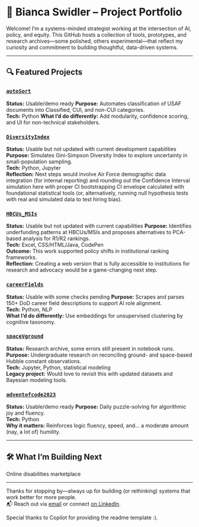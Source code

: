 # 🧠 Bianca Swidler – Project Portfolio

Welcome! I’m a systems-minded strategist working at the intersection of AI, policy, and equity. This GitHub hosts a collection of tools, prototypes, and research archives—some polished, others experimental—that reflect my curiosity and commitment to building thoughtful, data-driven systems.

---

## 🔍 Featured Projects

### [`autoSort`](https://github.com/bsloanes/autoSort)
**Status:** Usable/demo ready
**Purpose:** Automates classification of USAF documents into Classified, CUI, and non-CUI categories.  
**Tech:** Python
**What I’d do differently:** Add modularity, confidence scoring, and UI for non-technical stakeholders.

### [`DiversityIndex`](https://github.com/bsloanes/DiversityIndex)
**Status:** Usable but not updated with current development capabilities
**Purpose:** Simulates Gini-Simpson Diversity Index to explore uncertainty in small-population sampling.  
**Tech:** Python, Jupyter  
**Reflection:** Next steps would involve Air Force demographic data integration (for internal reporting) and rounding out the Confidence Interval simulation here with proper CI bootstrapping CI envelope calculated with foundational statistical tools (or, alternatively, running null hypothesis tests with real and simulated data to test hiring bias).

### [`HBCUs_MSIs`](https://github.com/bsloanes/HBCUs_MSIs)
**Status:** Usable but not updated with current capabilities
**Purpose:** Identifies underfunding patterns at HBCUs/MSIs and proposes alternatives to PCA-based analysis for R1/R2 rankings.  
**Tech:** Excel, CSS/HTML/Java, CodePen  
**Outcome:** This work supported policy shifts in institutional ranking frameworks.  
**Reflection:** Creating a web version that is fully accessible to institutions for research and advocacy would be a game-changing next step.

### [`careerFields`](https://github.com/bsloanes/careerFields)
**Status:** Usable with some checks pending
**Purpose:** Scrapes and parses 150+ DoD career field descriptions to support AI role alignment.  
**Tech:** Python, NLP  
**What I’d do differently:** Use embeddings for unsupervised clustering by cognitive taxonomy.

### [`spaceVground`](https://github.com/bsloanes/spaceVground)
**Status:** Research archive, some errors still present in notebook runs.
**Purpose:** Undergraduate research on reconciling ground- and space-based Hubble constant observations.  
**Tech:** Jupyter, Python, statistical modeling  
**Legacy project:** Would love to revisit this with updated datasets and Bayesian modeling tools.

### [`adventofcode2023`](https://github.com/bsloanes/adventofcode2023)
**Status:** Usable/demo ready 
**Purpose:** Daily puzzle-solving for algorithmic joy and fluency.  
**Tech:** Python  
**Why it matters:** Reinforces logic fluency, speed, and… a moderate amount (nay, a lot of) humility.

---

## 🛠 What I’m Building Next
Online disabilities marketplace

---

Thanks for stopping by—always up for building (or rethinking) systems that work better for more people.  
📬 Reach out via [email](mailto:bsloanes@outlook.com) or connect [on LinkedIn](https://www.linkedin.com/in/bianca-swidler).

Special thanks to Copilot for providing the readme template :).

